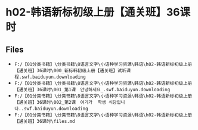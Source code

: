 # h02-韩语新标初级上册【通关班】36课时

## Files

- `F:/【01分类书籍】\分类书籍\8语言文字\小语种学习资源\韩语\h02-韩语新标初级上册【通关班】36课时\000_新标韩初级上册【通关班】试听课程.swf.baiduyun.downloading`
- `F:/【01分类书籍】\分类书籍\8语言文字\小语种学习资源\韩语\h02-韩语新标初级上册【通关班】36课时\001_第1课　안녕하세요_.swf.baiduyun.downloading`
- `F:/【01分类书籍】\分类书籍\8语言文字\小语种学习资源\韩语\h02-韩语新标初级上册【通关班】36课时\002_第2课　여기가  학생 식당입니다..swf.baiduyun.downloading`
- `F:/【01分类书籍】\分类书籍\8语言文字\小语种学习资源\韩语\h02-韩语新标初级上册【通关班】36课时\files.md`
